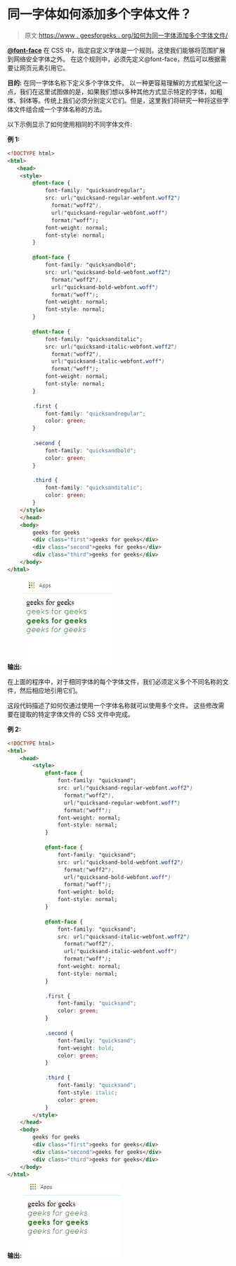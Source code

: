 # 同一字体如何添加多个字体文件？

> 原文:[https://www . geesforgeks . org/如何为同一字体添加多个字体文件/](https://www.geeksforgeeks.org/how-to-add-multiple-font-files-for-the-same-font/)

**[@font-face](https://www.geeksforgeeks.org/css-font-face-rule/)**
在 CSS 中，指定自定义字体是一个规则。这使我们能够将范围扩展到网络安全字体之外。
在这个规则中，必须先定义@font-face，然后可以根据需要让网页元素引用它。

**目的:**
在同一字体名称下定义多个字体文件。
以一种更容易理解的方式框架化这一点，我们在这里试图做的是，如果我们想以多种其他方式显示特定的字体，如粗体、斜体等。传统上我们必须分别定义它们。但是，这里我们将研究一种将这些字体文件组合成一个字体名称的方法。

以下示例显示了如何使用相同的不同字体文件:

**例 1:**

```html
<!DOCTYPE html>
<html>
   <head>
    <style>
        @font-face {
            font-family: "quicksandregular";
            src: url("quicksand-regular-webfont.woff2") 
              format("woff2"), 
              url("quicksand-regular-webfont.woff")
              format("woff");
            font-weight: normal;
            font-style: normal;
        }

        @font-face {
            font-family: "quicksandbold";
            src: url("quicksand-bold-webfont.woff2") 
              format("woff2"),
              url("quicksand-bold-webfont.woff") 
              format("woff");
            font-weight: normal;
            font-style: normal;
        }

        @font-face {
            font-family: "quicksanditalic";
            src: url("quicksand-italic-webfont.woff2") 
              format("woff2"), 
              url("quicksand-italic-webfont.woff") 
              format("woff");
            font-weight: normal;
            font-style: normal;
        }

        .first {
            font-family: "quicksandregular";
            color: green;
        }

        .second {
            font-family: "quicksandbold";
            color: green;
        }

        .third {
            font-family: "quicksanditalic";
            color: green;
        }
    </style>
    </head>
    <body>
        geeks for geeks
        <div class="first">geeks for geeks</div>
        <div class="second">geeks for geeks</div>
        <div class="third">geeks for geeks</div>
    </body>
</html>
```

**输出:**
![](img/71f840d050037ccea27859c1e966518c.png)

在上面的程序中，对于相同字体的每个字体文件，我们必须定义多个不同名称的文件，然后相应地引用它们。

这段代码描述了如何仅通过使用一个字体名称就可以使用多个文件。
这些修改需要在提取的特定字体文件的 CSS 文件中完成。

**例 2:**

```html
<!DOCTYPE html>
<html>
    <head>
        <style>
            @font-face {
                font-family: "quicksand";
                src: url("quicksand-regular-webfont.woff2") 
                  format("woff2"), 
                  url("quicksand-regular-webfont.woff") 
                  format("woff");
                font-weight: normal;
                font-style: normal;
            }

            @font-face {
                font-family: "quicksand";
                src: url("quicksand-bold-webfont.woff2")
                  format("woff2"), 
                  url("quicksand-bold-webfont.woff") 
                  format("woff");
                font-weight: bold;
                font-style: normal;
            }

            @font-face {
                font-family: "quicksand";
                src: url("quicksand-italic-webfont.woff2") 
                  format("woff2"), 
                  url("quicksand-italic-webfont.woff")
                  format("woff");
                font-weight: normal;
                font-style: normal;
            }

            .first {
                font-family: "quicksand";
                color: green;
            }

            .second {
                font-family: "quicksand";
                font-weight: bold;
                color: green;
            }

            .third {
                font-family: "quicksand";
                font-style: italic;
                color: green;
            }
        </style>
    </head>
    <body>
        geeks for geeks
        <div class="first">geeks for geeks</div>
        <div class="second">geeks for geeks</div>
        <div class="third">geeks for geeks</div>
    </body>
</html>
```

**输出:**
![](img/0a5d9cd4c42c720d588d2051c4c48c3a.png)